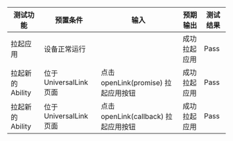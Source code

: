 |测试功能|预置条件|输入|预期输出|测试结果|
|--------------------------------|--------------------------------|--------------------------------|--------------------------------|--------------------------------|
|拉起应用|	设备正常运行|		|成功拉起应用|Pass|
|拉起新的Ability| 位于UniversalLink页面 | 点击openLink(promise) 拉起应用按钮 | 成功拉起应用 |Pass|
|拉起新的Ability| 位于UniversalLink页面 | 点击openLink(callback) 拉起应用按钮 | 成功拉起应用 |Pass|

